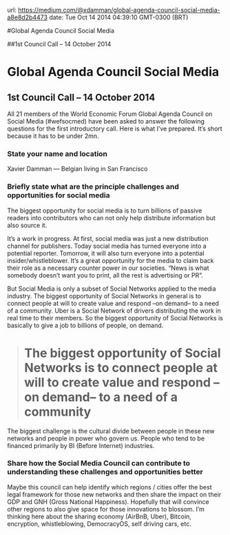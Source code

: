 url: https://medium.com/@xdamman/global-agenda-council-social-media-a8e8d2b4473
date: Tue Oct 14 2014 04:39:10 GMT-0300 (BRT)


#Global Agenda Council Social Media

##1st Council Call – 14 October 2014

# Global Agenda Council Social Media

## 1st Council Call – 14 October 2014



All 21 members of the World Economic Forum Global Agenda Council on Social Media (#wefsocmed) have been asked to answer the following questions for the first introductory call. Here is what I’ve prepared. It’s short because it has to be under 2mn.

### State your name and location

Xavier Damman — Belgian living in San Francisco

### Briefly state what are the principle challenges and opportunities for social media

The biggest opportunity for social media is to turn billions of passive readers into contributors who can not only help distribute information but also source it.

It’s a work in progress. At first, social media was just a new distribution channel for publishers. Today social media has turned everyone into a potential reporter. Tomorrow, it will also turn everyone into a potential insider/whistleblower. It’s a great opportunity for the media to claim back their role as a necessary counter power in our societies. “News is what somebody doesn’t want you to print, all the rest is advertising or PR”.

But Social Media is only a subset of Social Networks applied to the media industry. The biggest opportunity of Social Networks in general is to connect people at will to create value and respond –on demand– to a need of a community. Uber is a Social Network of drivers distributing the work in real time to their members. So the biggest opportunity of Social Networks is basically to give a job to billions of people, on demand.
> # The biggest opportunity of Social Networks is to connect people at will to create value and respond –on demand– to a need of a community

The biggest challenge is the cultural divide between people in these new networks and people in power who govern us. People who tend to be financed primarily by BI (Before Internet) industries.

### Share how the Social Media Council can contribute to understanding these challenges and opportunities better

Maybe this council can help identify which regions / cities offer the best legal framework for those new networks and then share the impact on their GDP and GNH (Gross National Happiness). Hopefully that will convince other regions to also give space for those innovations to blossom. I’m thinking here about the sharing economy (AirBnB, Uber), Bitcoin, encryption, whistleblowing, DemocracyOS, self driving cars, etc.
